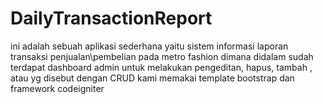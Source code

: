 # DailyTransactionReport

ini adalah sebuah aplikasi sederhana yaitu sistem informasi laporan transaksi penjualan\pembelian pada metro fashion
dimana didalam sudah terdapat dashboard admin untuk melakukan pengeditan, hapus, tambah , atau yg disebut dengan CRUD
kami memakai template bootstrap dan framework codeigniter
